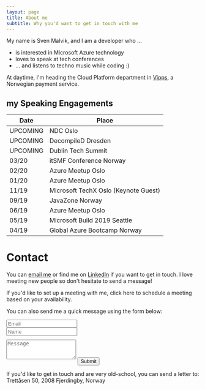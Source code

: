 ```yaml
---
layout: page
title: About me
subtitle: Why you'd want to get in touch with me
---
```


My name is Sven Malvik, and I am a developer who ...

- is interested in Microsoft Azure technology
- loves to speak at tech conferences
- ... and listens to techno music while coding :)

At daytime, I'm heading the Cloud Platform department in [Vipps](https://vipps.no), a Norwegian payment service.

## my Speaking Engagements

|Date   |Place  |
|---    |---    |
|UPCOMING |NDC Oslo                             |
|UPCOMING |DecompileD Dresden                   |
|UPCOMING |Dublin Tech Summit                   |
|03/20    |itSMF Conference Norway              |
|02/20    |Azure Meetup Oslo                    |
|01/20    |Azure Meetup Oslo                    |
|11/19    |Microsoft TechX Oslo (Keynote Guest) |
|09/19    |JavaZone Norway                      |
|06/19    |Azure Meetup Oslo                    |
|05/19    |Microsoft Build 2019 Seattle         |
|04/19    |Global Azure Bootcamp Norway         |

# Contact

You can [email me](sven@malvik.de) or find me on [LinkedIn](https://www.linkedin.com/in/svenmalvik/) if you want to get in touch. I love meeting new people so don't hesitate to send a message!

If you'd like to set up a meeting with me, click here to schedule a meeting based on your availability.

<form action="https://formspree.io/sven@malvik.de" method="POST" class="form" id="contact-form">
  <p>You can also send me a quick message using the form below:</p>
  <div class="row">
    <div class="col-xs-6">
      <input type="email" name="_replyto" class="form-control input-lg" placeholder="Email" title="Email">
    </div>
    <div class="col-xs-6">
      <input type="text" name="name" class="form-control input-lg" placeholder="Name" title="Name">
    </div>
  </div>
  <input type="hidden" name="_subject" value="New submission from svenmalvik.com">
  <textarea type="text" name="content" class="form-control input-lg" style="margin-top: 10px; margin-bottom:10px;" placeholder="Message" title="Message" required="required" rows="3"></textarea>
  <input type="text" name="_gotcha" style="display:none">
  <input type="hidden" name="_next" value="?message=Your message was sent successfully, thanks!" />
  <button type="submit" class="btn btn-lg btn-primary">Submit</button>
</form>

If you'd like to get in touch and are very old-school, you can send a letter to:
Trettåsen 50, 2008 Fjerdingby, Norway
